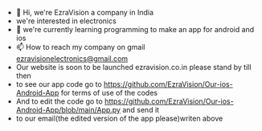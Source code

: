 - 👋 Hi, we're EzraVision a company in India  
- we're interested in electronics
- 🌱 we're currently learning programming to make an app for android and ios
- 📫 How to reach my company on gmail ezravisionelectronics@gmail.com 
- Our website is soon to be launched ezravision.co.in please stand by till then
- to see our app code go to https://github.com/EzraVision/Our-ios-Android-App for terms of use of the codes 
- And to edit the code go to https://github.com/EzraVision/Our-ios-Android-App/blob/main/App.py and send it 
- to our email(the edited version of the app please)writen above
